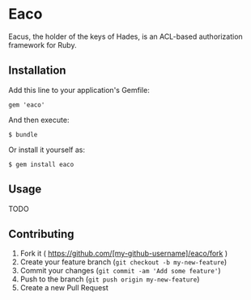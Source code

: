 # Eaco

Eacus, the holder of the keys of Hades, is an ACL-based authorization framework for Ruby.

## Installation

Add this line to your application's Gemfile:

    gem 'eaco'

And then execute:

    $ bundle

Or install it yourself as:

    $ gem install eaco

## Usage

TODO

## Contributing

1. Fork it ( https://github.com/[my-github-username]/eaco/fork )
2. Create your feature branch (`git checkout -b my-new-feature`)
3. Commit your changes (`git commit -am 'Add some feature'`)
4. Push to the branch (`git push origin my-new-feature`)
5. Create a new Pull Request
